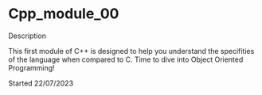 # Cpp_module_00

Description

This first module of C++ is designed to help you understand the specifities of the language when compared to C. Time to dive into Object Oriented Programming!

Started 22/07/2023
